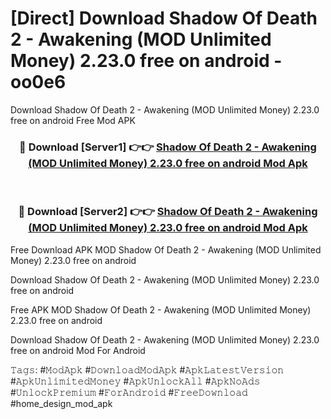 # [Direct] Download Shadow Of Death 2 - Awakening (MOD Unlimited Money) 2.23.0 free on android - oo0e6
Download Shadow Of Death 2 - Awakening (MOD Unlimited Money) 2.23.0 free on android Free Mod APK

<div align="center">
<h3>🔴 Download [Server1] 👉👉 <a href="https://apk-comot.site?title=Shadow_Of_Death_2_-_Awakening_(MOD_Unlimited_Money)_2.23.0_free_on_android">Shadow Of Death 2 - Awakening (MOD Unlimited Money) 2.23.0 free on android Mod Apk</a></h3><br>

<h3>🔴 Download [Server2] 👉👉 <a href="https://apk-comot.site?title=Shadow_Of_Death_2_-_Awakening_(MOD_Unlimited_Money)_2.23.0_free_on_android">Shadow Of Death 2 - Awakening (MOD Unlimited Money) 2.23.0 free on android Mod Apk</a></h3>
</div>


Free Download APK MOD Shadow Of Death 2 - Awakening (MOD Unlimited Money) 2.23.0 free on android

Download Shadow Of Death 2 - Awakening (MOD Unlimited Money) 2.23.0 free on android 

Free APK MOD Shadow Of Death 2 - Awakening (MOD Unlimited Money) 2.23.0 free on android 

Download Shadow Of Death 2 - Awakening (MOD Unlimited Money) 2.23.0 free on android Mod For Android

𝚃𝚊𝚐𝚜: #𝙼𝚘𝚍𝙰𝚙𝚔 #𝙳𝚘𝚠𝚗𝚕𝚘𝚊𝚍𝙼𝚘𝚍𝙰𝚙𝚔 #𝙰𝚙𝚔𝙻𝚊𝚝𝚎𝚜𝚝𝚅𝚎𝚛𝚜𝚒𝚘𝚗 #𝙰𝚙𝚔𝚄𝚗𝚕𝚒𝚖𝚒𝚝𝚎𝚍𝙼𝚘𝚗𝚎𝚢 #𝙰𝚙𝚔𝚄𝚗𝚕𝚘𝚌𝚔𝙰𝚕𝚕 #𝙰𝚙𝚔𝙽𝚘𝙰𝚍𝚜 #𝚄𝚗𝚕𝚘𝚌𝚔𝙿𝚛𝚎𝚖𝚒𝚞𝚖 #𝙵𝚘𝚛𝙰𝚗𝚍𝚛𝚘𝚒𝚍 #𝙵𝚛𝚎𝚎𝙳𝚘𝚠𝚗𝚕𝚘𝚊𝚍 #home_design_mod_apk